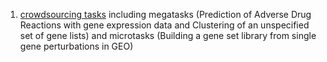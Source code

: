 1. [crowdsourcing tasks](http://www.maayanlab.net/crowdsourcing/) including megatasks (Prediction of Adverse Drug Reactions with gene expression data and Clustering of an unspecified set of gene lists) and microtasks (Building a gene set library from single gene perturbations in GEO)
